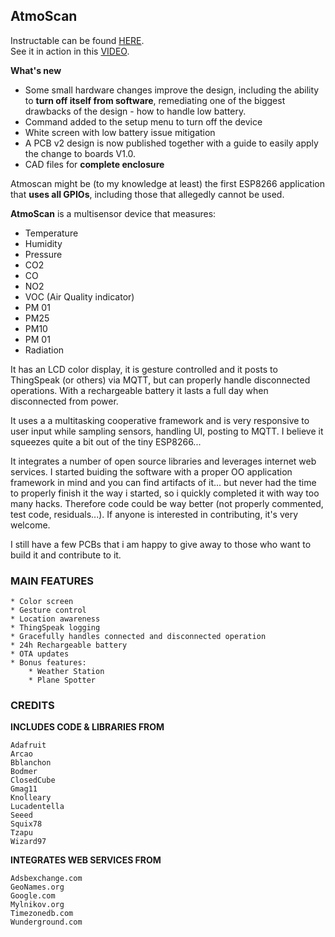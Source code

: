 ## AtmoScan

Instructable can be found [HERE](https://www.instructables.com/id/AtmoScan/).  
See it in action in this [VIDEO](https://www.youtube.com/watch?v=iyFuKU8ZcuA).

**What's new** 

* Some small hardware changes improve the design, including the ability to **turn off itself from software**, remediating one of the biggest drawbacks of the design - how to handle low battery. 
* Command added to the setup menu to turn off the device
* White screen with low battery issue mitigation
* A PCB v2 design is now published together with a guide to easily apply the change to boards V1.0.
* CAD files for **complete enclosure**

Atmoscan might be (to my knowledge at least) the first ESP8266 application that **uses all GPIOs**, including those that allegedly cannot be used.

**AtmoScan** is a multisensor device that measures:

* Temperature
* Humidity
* Pressure
* CO2
* CO
* NO2
* VOC (Air Quality indicator)
* PM 01
* PM25
* PM10
* PM 01
* Radiation

It has an LCD color display, it is gesture controlled and it posts to ThingSpeak (or others) via MQTT, but can properly handle disconnected operations. With a rechargeable battery it lasts a full day when disconnected from power.

It uses a a multitasking cooperative framework and is very responsive to user input while sampling sensors, handling UI, posting to MQTT. I believe it squeezes quite a bit out of the tiny ESP8266...

It integrates a number of open source libraries and leverages internet web services. I started buiding the software with a proper OO application framework in mind and you can find artifacts of it... but never had the time to properly finish it the way i started, so i quickly completed it with way too many hacks. Therefore code could be way better (not properly commented, test code, residuals...).  If anyone is interested in contributing, it's very welcome.

I still have a few PCBs that i am happy to give away to those who want to build it and contribute to it.

### MAIN FEATURES
```
* Color screen
* Gesture control
* Location awareness
* ThingSpeak logging        
* Gracefully handles connected and disconnected operation
* 24h Rechargeable battery
* OTA updates
* Bonus features:
	* Weather Station
	* Plane Spotter

```


### CREDITS


**INCLUDES CODE & LIBRARIES FROM**

```
Adafruit
Arcao
Bblanchon
Bodmer
ClosedCube
Gmag11
Knolleary	
Lucadentella
Seeed
Squix78
Tzapu
Wizard97	
```

**INTEGRATES WEB SERVICES FROM**

```
Adsbexchange.com
GeoNames.org
Google.com
Mylnikov.org
Timezonedb.com
Wunderground.com
```

